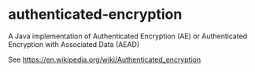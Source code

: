 # authenticated-encryption
A Java implementation of Authenticated Encryption (AE) or Authenticated Encryption with Associated Data (AEAD)

See https://en.wikipedia.org/wiki/Authenticated_encryption

